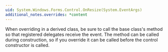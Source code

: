 ```yaml
---
uid: System.Windows.Forms.Control.OnResize(System.EventArgs)
additional_notes.overrides: *content
---
```


<p>When overriding <xref href="System.Windows.Forms.Control.OnResize(System.EventArgs)"></xref> in a derived class, be sure to call the base class's <xref href="System.Windows.Forms.Control.OnResize(System.EventArgs)"></xref> method so that registered delegates receive the event. The <xref href="System.Windows.Forms.Control.OnResize(System.EventArgs)"></xref> method can be called during construction, so if you override <xref href="System.Windows.Forms.Control.OnResize(System.EventArgs)"></xref> it can be called before the control constructor is called.</p>


